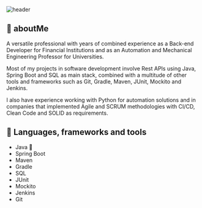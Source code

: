 ![header](https://capsule-render.vercel.app/api?type=waving&color=timeGradient)
## 👋 aboutMe
A versatile professional with years of combined experience as a Back-end Developer for Financial Institutions and as an Automation and Mechanical Engineering Professor for Universities.

Most of my projects in software development involve Rest APIs using Java, Spring Boot and SQL as main stack, combined with a multitude of other tools and frameworks such as Git, Gradle, Maven, JUnit, Mockito and Jenkins.

I also have experience working with Python for automation solutions and in companies that implemented Agile and SCRUM methodologies with CI/CD, Clean Code and SOLID as requirements.

## 🧰 Languages, frameworks and tools
- Java 👑
- Spring Boot
- Maven
- Gradle
- SQL
- JUnit
- Mockito
- Jenkins
- Git
